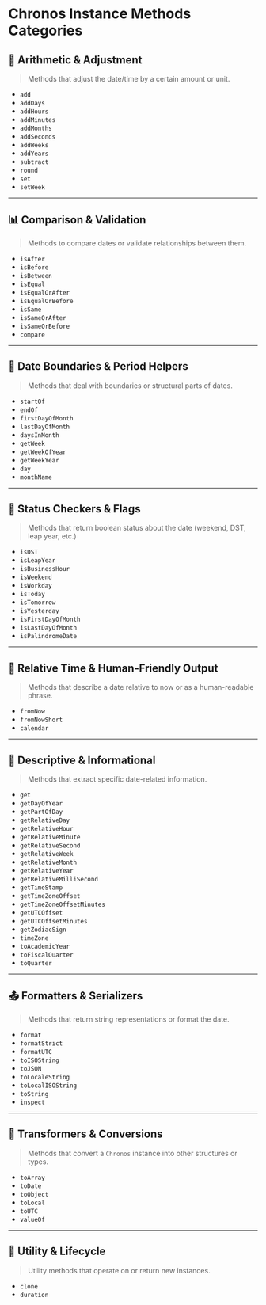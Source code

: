 # Chronos Instance Methods Categories

## 🧮 **Arithmetic & Adjustment**

> Methods that adjust the date/time by a certain amount or unit.

* `add`
* `addDays`
* `addHours`
* `addMinutes`
* `addMonths`
* `addSeconds`
* `addWeeks`
* `addYears`
* `subtract`
* `round`
* `set`
* `setWeek`

---

## 📊 **Comparison & Validation**

> Methods to compare dates or validate relationships between them.

* `isAfter`
* `isBefore`
* `isBetween`
* `isEqual`
* `isEqualOrAfter`
* `isEqualOrBefore`
* `isSame`
* `isSameOrAfter`
* `isSameOrBefore`
* `compare`

---

## 📆 **Date Boundaries & Period Helpers**

> Methods that deal with boundaries or structural parts of dates.

* `startOf`
* `endOf`
* `firstDayOfMonth`
* `lastDayOfMonth`
* `daysInMonth`
* `getWeek`
* `getWeekOfYear`
* `getWeekYear`
* `day`
* `monthName`

---

## 📅 **Status Checkers & Flags**

> Methods that return boolean status about the date (weekend, DST, leap year, etc.)

* `isDST`
* `isLeapYear`
* `isBusinessHour`
* `isWeekend`
* `isWorkday`
* `isToday`
* `isTomorrow`
* `isYesterday`
* `isFirstDayOfMonth`
* `isLastDayOfMonth`
* `isPalindromeDate`

---

## 🧭 **Relative Time & Human-Friendly Output**

> Methods that describe a date relative to now or as a human-readable phrase.

* `fromNow`
* `fromNowShort`
* `calendar`

---

## 🧠 **Descriptive & Informational**

> Methods that extract specific date-related information.

* `get`
* `getDayOfYear`
* `getPartOfDay`
* `getRelativeDay`
* `getRelativeHour`
* `getRelativeMinute`
* `getRelativeSecond`
* `getRelativeWeek`
* `getRelativeMonth`
* `getRelativeYear`
* `getRelativeMilliSecond`
* `getTimeStamp`
* `getTimeZoneOffset`
* `getTimeZoneOffsetMinutes`
* `getUTCOffset`
* `getUTCOffsetMinutes`
* `getZodiacSign`
* `timeZone`
* `toAcademicYear`
* `toFiscalQuarter`
* `toQuarter`

---

## 📤 **Formatters & Serializers**

> Methods that return string representations or format the date.

* `format`
* `formatStrict`
* `formatUTC`
* `toISOString`
* `toJSON`
* `toLocaleString`
* `toLocalISOString`
* `toString`
* `inspect`

---

## 🔁 **Transformers & Conversions**

> Methods that convert a `Chronos` instance into other structures or types.

* `toArray`
* `toDate`
* `toObject`
* `toLocal`
* `toUTC`
* `valueOf`

---

## 🧬 **Utility & Lifecycle**

> Utility methods that operate on or return new instances.

* `clone`
* `duration`

